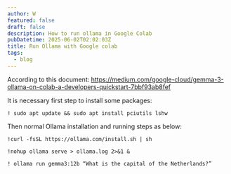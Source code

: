```yaml
---
author: W
featured: false
draft: false
description: How to run ollama in Google Colab
pubDatetime: 2025-06-02T02:02:03Z
title: Run Ollama with Google colab
tags:
  - blog
---
```


According to this document: https://medium.com/google-cloud/gemma-3-ollama-on-colab-a-developers-quickstart-7bbf93ab8fef

It is necessary first step to install some packages:

```
! sudo apt update && sudo apt install pciutils lshw
```

Then normal Ollama installation and running steps as below:

```
!curl -fsSL https://ollama.com/install.sh | sh

!nohup ollama serve > ollama.log 2>&1 &

! ollama run gemma3:12b “What is the capital of the Netherlands?”
```
